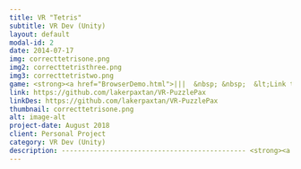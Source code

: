 ```yaml
---
title: VR "Tetris"
subtitle: VR Dev (Unity)
layout: default
modal-id: 2
date: 2014-07-17
img: correcttetrisone.png
img2: correcttetristhree.png
img3: correcttetristwo.png
game: <strong><a href="BrowserDemo.html">|||  &nbsp; &nbsp;  &lt;Link to Demo Browser Build&gt;</a> </strong>
link: https://github.com/lakerpaxtan/VR-PuzzlePax
linkDes: https://github.com/lakerpaxtan/VR-PuzzlePax
thumbnail: correcttetrisone.png
alt: image-alt
project-date: August 2018
client: Personal Project
category: VR Dev (Unity)
description: ---------------------------------------------- <strong><a href="BrowserDemo.html">&lt;Link to Demo Browser Build&gt;</a> </strong>  ---------------------------------------------                                     My personal extrapolation of tetris into VR. I wanted to challenge myself to complete a full VR game in Unity and this is the result. You can clear blocks from either horizontal or vertical planes, and all hold, drop, and difficulty functionality is present. Performance mode is also available for slower computers at the cost of visual fidelity. Designed for Vive Pro, but works with Microsoft Mixed Reality Headsets and the Oculus Go.
---
```

